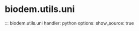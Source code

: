 # biodem.utils.uni

::: biodem.utils.uni
    handler: python
    options:
        show_source: true
